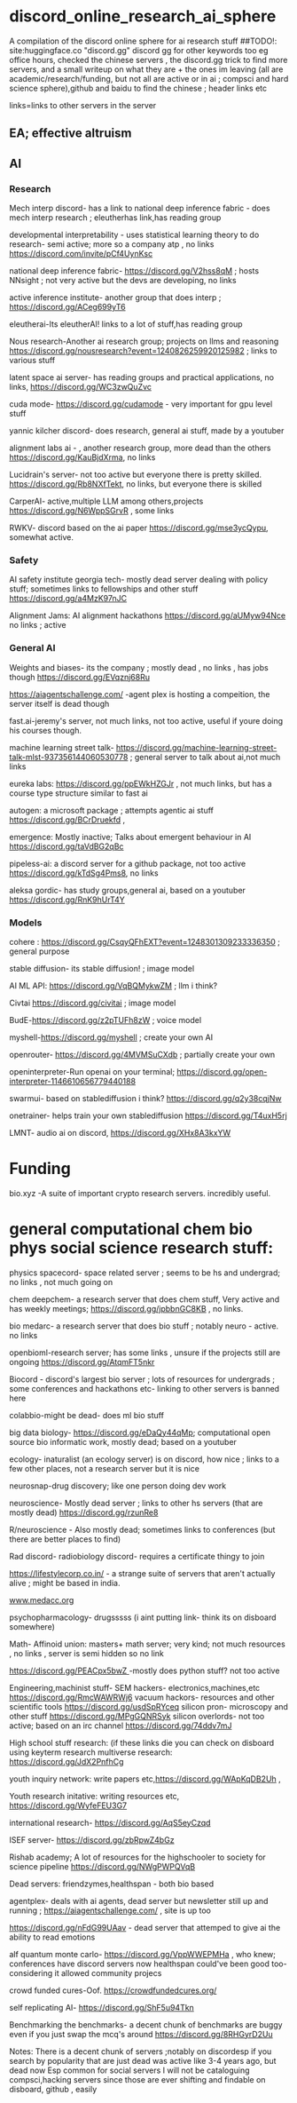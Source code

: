 # discord_online_research_ai_sphere
A compilation of the discord online sphere for ai research stuff
##TODO!: site:huggingface.co "discord.gg" discord gg for other keywords too eg office hours, checked the chinese servers ,  the discord.gg trick to find more servers, and a small writeup on what they are + the ones im leaving (all are academic/research/funding, but not all are active or in ai ; compsci and hard science sphere),github and baidu to find the chinese ; header links etc

links=links to other servers in the server

## EA; effective altruism 



## AI

### Research
Mech interp discord- has a link to national deep inference fabric - does mech interp research ; eleutherhas link,has reading group 

developmental interpretability -   uses statistical learning theory to do research- semi active; more so  a company atp , no links https://discord.com/invite/pCf4UynKsc

national deep inference fabric- https://discord.gg/V2hss8qM ; hosts NNsight ; not very active but the devs are developing, no links

active inference institute- another group that does interp ; https://discord.gg/ACeg699yT6 

eleutherai-Its eleutherAI! links to a lot of stuff,has reading group

Nous research-Another ai research group; projects on llms and reasoning https://discord.gg/nousresearch?event=1240826259920125982 ;  links to various stuff

latent space ai server- has reading groups and practical applications, no links, https://discord.gg/WC3zwQuZvc

cuda mode- https://discord.gg/cudamode - very important for gpu level stuff

yannic kilcher discord- does research, general ai stuff, made by a youtuber

alignment labs ai - , another research group, more dead than the others https://discord.gg/KauBjdXrma, no links

Lucidrain's server- not too active but everyone there is pretty skilled. https://discord.gg/Rb8NXfTekt, no links, but everyone there is skilled 

CarperAI- active,multiple LLM among others,projects https://discord.gg/N6WppSGrvR , some links

RWKV- discord based on the ai paper https://discord.gg/mse3ycQypu, somewhat active.

### Safety
AI safety institute georgia tech- mostly dead server  dealing with policy stuff; sometimes links to fellowships and other stuff https://discord.gg/a4MzK97nJC

Alignment Jams: AI alignment hackathons https://discord.gg/aUMyw94Nce no links ; active


### General AI
Weights and biases- its the company ; mostly dead , no links , has jobs though https://discord.gg/EVqznj68Ru

https://aiagentschallenge.com/ -agent plex is hosting a compeition, the server itself is dead though

fast.ai-jeremy's server, not much links, not too active, useful if youre doing his courses though.

machine learning street talk- https://discord.gg/machine-learning-street-talk-mlst-937356144060530778 ; general server to talk about ai,not much links

eureka labs: https://discord.gg/ppEWkHZGJr , not much links, but has a course type structure similar to fast ai 

autogen: a microsoft package ; attempts agentic ai stuff https://discord.gg/BCrDruekfd , 

emergence: Mostly inactive; Talks about emergent behaviour in AI  https://discord.gg/taVdBG2qBc

pipeless-ai: a discord server for a github package, not too active https://discord.gg/kTdSg4Pms8, no links

aleksa gordic- has study groups,general ai, based on a youtuber https://discord.gg/RnK9hUrT4Y


### Models 
cohere : https://discord.gg/CsqyQFhEXT?event=1248301309233336350 ; general purpose

stable diffusion- its stable diffusion! ; image model

AI ML API: https://discord.gg/VqBQMykwZM ; llm i think? 

Civtai https://discord.gg/civitai ; image model

BudE-https://discord.gg/z2pTUFh8zW ; voice model

myshell-https://discord.gg/myshell ; create your own AI

openrouter- https://discord.gg/4MVMSuCXdb ; partially create your own 

openinterpreter-Run openai on your terminal; https://discord.gg/open-interpreter-1146610656779440188

swarmui- based on stablediffusion i think? https://discord.gg/q2y38cqjNw

onetrainer- helps train your own stablediffusion https://discord.gg/T4uxH5rj

LMNT- audio ai on discord, https://discord.gg/XHx8A3kxYW


# Funding
bio.xyz -A suite of important crypto research servers. incredibly useful. 



# general computational chem bio phys social science research stuff:
physics
spacecord- space related server ; seems to be hs and undergrad; no links , not much going on


chem 
deepchem- a research server that does chem stuff, Very active and has weekly meetings; https://discord.gg/jpbbnGC8KB , no links.

bio
medarc- a research server that does bio stuff ; notably neuro - active. no links

openbioml-research server; has some links , unsure if the projects still are ongoing https://discord.gg/AtqmFT5nkr

Biocord - discord's largest bio server ; lots of resources for undergrads ; some conferences and hackathons etc-  linking to other servers is banned here

colabbio-might be dead- does ml bio stuff

big data biology- https://discord.gg/eDaQy44qMp; computational open source bio informatic work, mostly dead; based on a youtuber

ecology- inaturalist (an ecology server) is on discord, how nice ; links to a few other places, not a research server but it is nice

neurosnap-drug discovery; like one person doing dev work

neuroscience- Mostly dead server ; links to other hs servers (that are mostly dead) https://discord.gg/rzunRe8 

R/neuroscience - Also mostly dead; sometimes links to conferences (but there are better places to find)

Rad discord- radiobiology discord- requires a certificate thingy to join

https://lifestylecorp.co.in/ - a strange suite of servers that aren't actually alive ; might be based in india.

www.medacc.org

psychopharmacology- drugsssss (i aint putting link- think its on disboard somewhere)

Math- Affinoid union: masters+ math server; very kind; not much resources ,  no links , server is semi hidden so no link

[https://discord.gg/PEACpx5bwZ
](https://opensciencelabs.org)-mostly does python stuff? not too active


Engineering,machinist stuff-
SEM hackers- electronics,machines,etc  https://discord.gg/RmcWAWRWj6
vacuum hackors- resources and other scientific tools https://discord.gg/usdSpRYceq
silicon pron- microscopy and other stuff https://discord.gg/MPgGQNRSyk
silicon overlords- not too active; based on an irc channel https://discord.gg/74ddv7mJ

High school stuff research: (if these links die you can check on disboard using keyterm research
multiverse research: https://discord.gg/JdX2PnfhCg

youth inquiry network: write papers etc,https://discord.gg/WApKqDB2Uh ,

Youth research initative: writing resources etc, https://discord.gg/WyfeFEU3G7

international research- https://discord.gg/AqS5eyCzqd

ISEF server- https://discord.gg/zbRpwZ4bGz

Rishab academy; A lot of resources for the highschooler to society for science pipeline https://discord.gg/NWgPWPQVqB



Dead servers:
friendzymes,healthspan - both bio based

agentplex- deals with ai agents, dead server but newsletter still up and running ; https://aiagentschallenge.com/ , site is up too

https://discord.gg/nFdG99UAav - dead server that attemped to give ai  the ability to read emotions

alf quantum monte carlo- https://discord.gg/VppWWEPMHa , who knew; conferences have discord servers now healthspan could've been good too- considering it allowed community projecs

crowd funded cures-Oof. https://crowdfundedcures.org/ 

self replicating AI- https://discord.gg/ShF5u94Tkn

Benchmarking the benchmarks- a decent chunk of benchmarks are buggy even if you just swap the mcq's around https://discord.gg/8RHGyrD2Uu








Notes: There is a decent chunk of servers ;notably on discordesp if you search by popularity that are just dead
was active like 3-4 years ago, but dead now
Esp common for social servers
 I will not be cataloguing compsci,hacking servers since those are ever shifting and findable on disboard, github , easily
